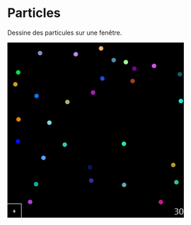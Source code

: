 # Particles
Dessine des particules sur une fenêtre.

![alt text](https://github.com/AnthonyLedru/particles/blob/master/particles.png)
